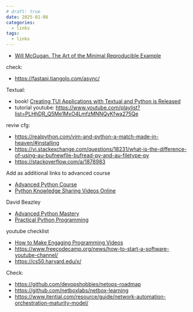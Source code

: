 ```yaml
---
# draft: true 
date: 2025-01-06
categories:
  - links
tags:
  - links
---
```


* [Will McGugan. The Art of the Minimal Reproducible Example](https://label.dev/articles/minimal-reproducible-example/)

<!-- more -->

check:

* https://fastapi.tiangolo.com/async/

Textual:

* book! [Creating TUI Applications with Textual and Python is Released](https://www.blog.pythonlibrary.org/2025/07/15/creating-tuis-with-textual-and-python-is-released/)
* tutorial youtube: https://www.youtube.com/playlist?list=PLHhDR_Q5Me1MxO4LmfzMNNQyKfwa275Qe

reviw cfg:

* https://realpython.com/vim-and-python-a-match-made-in-heaven/#installing
* https://vi.stackexchange.com/questions/18231/what-is-the-difference-of-using-au-bufnewfile-bufread-py-and-au-filetype-py
* https://stackoverflow.com/a/1878983


Add as additional links to advanced course

* [Advanced Python Course](https://agileabstractions.com/advanced-python-course/)
* [Python Knowledge Sharing Videos Online](https://agileabstractions.com/python-knowledge-share-videos/)


David Beazley

* [Advanced Python Mastery](https://github.com/dabeaz-course/python-mastery/tree/main)
* [Practical Python Programming](https://dabeaz-course.github.io/practical-python/Notes/Contents.html)


youtube checklist

* [How to Make Engaging Programming Videos](https://realpython.com/how-to-make-programming-videos/#edit-and-review-your-programming-video)
* https://www.freecodecamp.org/news/how-to-start-a-software-youtube-channel/
* https://cs50.harvard.edu/x/


Check:

* https://github.com/devopshobbies/netops-roadmap
* https://github.com/netboxlabs/netbox-learning
* https://www.itential.com/resource/guide/network-automation-orchestration-maturity-model/
